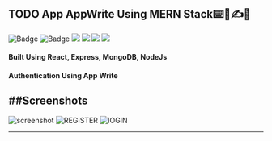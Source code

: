 ## TODO App AppWrite Using MERN Stack⌨️📃✍🔤

![Badge](https://img.shields.io/badge/Manas--Ranjan--Murmu-MERN_STACK--Project-blue) ![Badge](https://img.shields.io/badge/LCO-Full%20Stack%20Javascript%20Bootcamp-orange)
![](https://img.shields.io/badge/React_Js-Node_JS-green) ![](https://img.shields.io/badge/JAVASCRIPT-red)
![](https://img.shields.io/badge/MongoDB-Express_Js-yellow) ![](https://img.shields.io/badge/AppWrite-red)

#### Built Using React, Express, MongoDB, NodeJs

#### Authentication Using App Write

##Screenshots
---

![screenshot](https://user-images.githubusercontent.com/63970395/205559206-4a1210eb-681d-489d-9550-8cc99952a722.png)
![REGISTER](https://user-images.githubusercontent.com/63970395/205559454-b10d6e02-5e9c-480f-8b60-a1715bfbc3de.png)
![lOGIN](https://user-images.githubusercontent.com/63970395/205559461-5c8467cd-6fef-4e2d-a13b-f2837c442524.png)

---

